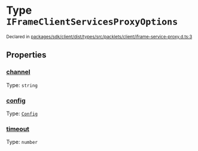 # Type `IFrameClientServicesProxyOptions`
<sub>Declared in [packages/sdk/client/dist/types/src/packlets/client/iframe-service-proxy.d.ts:3]()</sub>




## Properties
### [channel]()
Type: <code>string</code>

### [config]()
Type: <code>[Config](/api/@dxos/react-client/classes/Config)</code>

### [timeout]()
Type: <code>number</code>